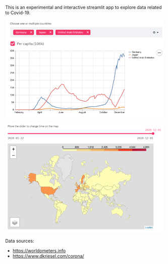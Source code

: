 This is an experimental and interactive streamlit app to explore data related to Covid-19.

<p align="center">
<img src="img/example.png" width="500"/>
</p>

<p align="center">
<img src="img/example_2.png" width="500"/>
</p>

Data sources:

- https://worldometers.info
- https://www.dkriesel.com/corona/